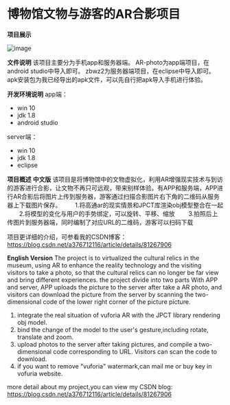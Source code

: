 # 博物馆文物与游客的AR合影项目



**项目展示**

![image](https://github.com/yzl123456/AR-photo/blob/master/%E9%A1%B9%E7%9B%AE%E6%95%88%E6%9E%9CGIF/ar-photo.gif?raw=true)

**文件说明**
该项目主要分为手机app和服务器端。
AR-photo为app端项目，在android studio中导入即可。
zbwz2为服务器端项目，在eclipse中导入即可。
apk安装包为我已经导出的apk文件，可以先自行把apk导入手机进行体验。

**开发环境说明**
app端：
* win 10
* jdk 1.8
* android studio

server端：
* win 10
* jdk 1.8
* eclipse


**项目概述**
**中文版**
该项目是将博物馆中的文物虚拟化，利用AR增强现实技术与到访的游客进行合影，让文物不再只可远观，带来别样体验。有APP和服务端，APP进行AR合影后将图片上传到服务器，游客通过扫描合影图片右下角的二维码从服务器上下载图片保存。
　　1.将高通ar的现实情景和JPCT库渲染obj模型整合在一起
　　2.将模型的变化与用户的手势绑定，可以旋转、平移、缩放
　　3.拍照后上传图片到服务器端，同时编制了对应URL的二维码，游客可以扫码下载

项目更详细的介绍，可参看我的CSDN博客：https://blog.csdn.net/a376712116/article/details/81267906

**English Version**
The project is to virtualized the cultural relics in the museum, using AR to enhance the reality technology and the visiting visitors to take a photo, so that the cultural relics can no longer be far view and bring different experiences. the project divide into two parts With APP and server, APP uploads the picture to the server after take a  AR photo, and visitors can download the picture from the server by scanning the two-dimensional code of the lower right corner of the picture picture.
1. integrate the real situation of vuforia AR with the JPCT library rendering obj model.
2. bind the change of the model to the user's gesture,including rotate, translate and zoom.
3. upload photos to the server after taking pictures, and compile a two-dimensional code corresponding to URL. Visitors can scan the code to download.
4. if you want to remove "vuforia" watermark,can mail me or buy key in vofuria website.

more detail about my project,you can view my CSDN blog: https://blog.csdn.net/a376712116/article/details/81267906


